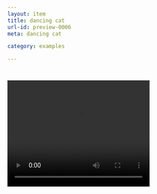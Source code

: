 ```yaml
---
layout: item
title: dancing cat
url-id: preview-0006
meta: dancing cat

category: examples

---
```


<div class="embed-responsive embed-responsive-16by9" style="margin-top: 40px;">
  <video width="320" height="240" controls>
	  <source src="../../assets/video/video-0006.mp4" type="video/mp4">
	Your browser does not support the video tag.
  </video>
</div>
